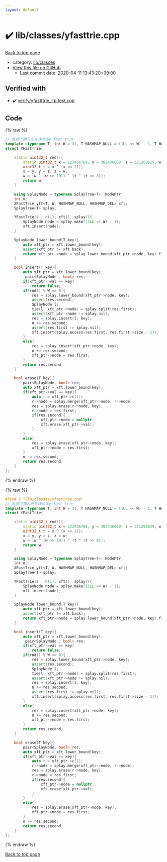 ```yaml
---
layout: default
---
```


<!-- mathjax config similar to math.stackexchange -->
<script type="text/javascript" async
  src="https://cdnjs.cloudflare.com/ajax/libs/mathjax/2.7.5/MathJax.js?config=TeX-MML-AM_CHTML">
</script>
<script type="text/x-mathjax-config">
  MathJax.Hub.Config({
    TeX: { equationNumbers: { autoNumber: "AMS" }},
    tex2jax: {
      inlineMath: [ ['$','$'] ],
      processEscapes: true
    },
    "HTML-CSS": { matchFontHeight: false },
    displayAlign: "left",
    displayIndent: "2em"
  });
</script>

<script type="text/javascript" src="https://cdnjs.cloudflare.com/ajax/libs/jquery/3.4.1/jquery.min.js"></script>
<script src="https://cdn.jsdelivr.net/npm/jquery-balloon-js@1.1.2/jquery.balloon.min.js" integrity="sha256-ZEYs9VrgAeNuPvs15E39OsyOJaIkXEEt10fzxJ20+2I=" crossorigin="anonymous"></script>
<script type="text/javascript" src="../../../assets/js/copy-button.js"></script>
<link rel="stylesheet" href="../../../assets/css/copy-button.css" />


# :heavy_check_mark: lib/classes/yfasttrie.cpp

<a href="../../../index.html">Back to top page</a>

* category: <a href="../../../index.html#1a2816715ae26fbd9c4a8d3f916105a3">lib/classes</a>
* <a href="{{ site.github.repository_url }}/blob/master/lib/classes/yfasttrie.cpp">View this file on GitHub</a>
    - Last commit date: 2020-04-11 13:43:20+09:00




## Verified with

* :heavy_check_mark: <a href="../../../verify/verify/yfastttrie_itp.test.cpp.html">verify/yfastttrie_itp.test.cpp</a>


## Code

<a id="unbundled"></a>
{% raw %}
```cpp
// 乱択で挿入先を決めるy-fast trie
template <typename T, int W = 31, T HASHMAP_NULL = (1LL << W) - 1, T HASHMAP_DEL = (1LL << W) - 2>
struct YFastTrie{

    static uint32_t rnd(){
        static uint32_t x = 123456789, y = 362436069, z = 521288629, w = 0; // time(0);
        uint32_t t = x ^ (x << 11);
        x = y, y = z, z = w;
        w = (w ^ (w >> 19)) ^ (t ^ (t >> 8));
        return w;
    }

    using SplayNode = typename SplayTree<T>::NodePtr;
    int n;
    XFastTrie_yft<T, W, HASHMAP_NULL, HASHMAP_DEL> xft;
    SplayTree<T> splay;

    YFastTrie() : n(1), xft(), splay(){
        SplayNode node = splay.make((1LL << W) - 1);
        xft.insert(node);
    }

    SplayNode lower_bound(T key){
        auto xft_ptr = xft.lower_bound(key);
        assert(xft_ptr != xft.back);
        return xft_ptr->node = splay.lower_bound(xft_ptr->node, key).first;
    }

    bool insert(T key){
        auto xft_ptr = xft.lower_bound(key);
         pair<SplayNode , bool> res;
        if(xft_ptr->val == key)
            return false;
        if(rnd() % W == 0){
            res = splay.lower_bound(xft_ptr->node, key);
            assert(res.second);
            SplayNode l;
            tie(l, xft_ptr->node) = splay.split(res.first);
            assert(xft_ptr->node != splay.nil);
            res = splay.insert(l, key);
            n += res.second;
            assert(res.first != splay.nil);
            xft.insert(splay.access(res.first, res.first->size - 1));
        }
        else{
            res = splay.insert(xft_ptr->node, key);
            n += res.second;
            xft_ptr->node = res.first;
        }
        return res.second;
    }

    bool erase(T key){
        pair<SplayNode, bool> res;
        auto xft_ptr = xft.lower_bound(key);
        if(xft_ptr->val == key){
            auto r = xft_ptr->c[1];
            r->node = splay.merge(xft_ptr->node, r->node);
            res = splay.erase(r->node, key);
            r->node = res.first;
            if(res.second){
                xft_ptr->node = nullptr;
                xft.erase(xft_ptr->val);
            }
        }
        else{
            res = splay.erase(xft_ptr->node, key);
            xft_ptr->node = res.first;
        }
        n -= res.second;
        return res.second;
    }
};

```
{% endraw %}

<a id="bundled"></a>
{% raw %}
```cpp
#line 1 "lib/classes/yfasttrie.cpp"
// 乱択で挿入先を決めるy-fast trie
template <typename T, int W = 31, T HASHMAP_NULL = (1LL << W) - 1, T HASHMAP_DEL = (1LL << W) - 2>
struct YFastTrie{

    static uint32_t rnd(){
        static uint32_t x = 123456789, y = 362436069, z = 521288629, w = 0; // time(0);
        uint32_t t = x ^ (x << 11);
        x = y, y = z, z = w;
        w = (w ^ (w >> 19)) ^ (t ^ (t >> 8));
        return w;
    }

    using SplayNode = typename SplayTree<T>::NodePtr;
    int n;
    XFastTrie_yft<T, W, HASHMAP_NULL, HASHMAP_DEL> xft;
    SplayTree<T> splay;

    YFastTrie() : n(1), xft(), splay(){
        SplayNode node = splay.make((1LL << W) - 1);
        xft.insert(node);
    }

    SplayNode lower_bound(T key){
        auto xft_ptr = xft.lower_bound(key);
        assert(xft_ptr != xft.back);
        return xft_ptr->node = splay.lower_bound(xft_ptr->node, key).first;
    }

    bool insert(T key){
        auto xft_ptr = xft.lower_bound(key);
         pair<SplayNode , bool> res;
        if(xft_ptr->val == key)
            return false;
        if(rnd() % W == 0){
            res = splay.lower_bound(xft_ptr->node, key);
            assert(res.second);
            SplayNode l;
            tie(l, xft_ptr->node) = splay.split(res.first);
            assert(xft_ptr->node != splay.nil);
            res = splay.insert(l, key);
            n += res.second;
            assert(res.first != splay.nil);
            xft.insert(splay.access(res.first, res.first->size - 1));
        }
        else{
            res = splay.insert(xft_ptr->node, key);
            n += res.second;
            xft_ptr->node = res.first;
        }
        return res.second;
    }

    bool erase(T key){
        pair<SplayNode, bool> res;
        auto xft_ptr = xft.lower_bound(key);
        if(xft_ptr->val == key){
            auto r = xft_ptr->c[1];
            r->node = splay.merge(xft_ptr->node, r->node);
            res = splay.erase(r->node, key);
            r->node = res.first;
            if(res.second){
                xft_ptr->node = nullptr;
                xft.erase(xft_ptr->val);
            }
        }
        else{
            res = splay.erase(xft_ptr->node, key);
            xft_ptr->node = res.first;
        }
        n -= res.second;
        return res.second;
    }
};

```
{% endraw %}

<a href="../../../index.html">Back to top page</a>


